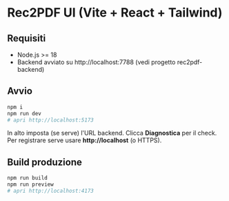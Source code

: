 # Rec2PDF UI (Vite + React + Tailwind)

## Requisiti
- Node.js >= 18
- Backend avviato su http://localhost:7788 (vedi progetto rec2pdf-backend)

## Avvio
```bash
npm i
npm run dev
# apri http://localhost:5173
```
In alto imposta (se serve) l'URL backend. Clicca **Diagnostica** per il check.
Per registrare serve usare **http://localhost** (o HTTPS).

## Build produzione
```bash
npm run build
npm run preview
# apri http://localhost:4173
```